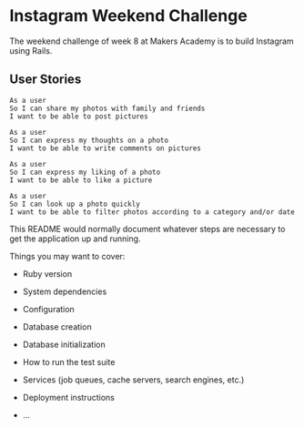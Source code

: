 # Instagram Weekend Challenge

The weekend challenge of week 8 at Makers Academy is to build Instagram using Rails.

## User Stories

```
As a user  
So I can share my photos with family and friends   
I want to be able to post pictures

As a user
So I can express my thoughts on a photo
I want to be able to write comments on pictures  

As a user   
So I can express my liking of a photo  
I want to be able to like a picture  

As a user  
So I can look up a photo quickly  
I want to be able to filter photos according to a category and/or date  
```


This README would normally document whatever steps are necessary to get the
application up and running.

Things you may want to cover:

* Ruby version

* System dependencies

* Configuration

* Database creation

* Database initialization

* How to run the test suite

* Services (job queues, cache servers, search engines, etc.)

* Deployment instructions

* ...
